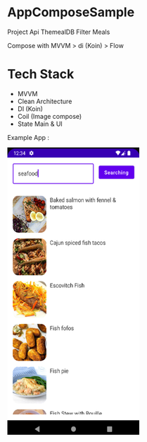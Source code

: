 # AppComposeSample
Project Api ThemealDB Filter Meals

Compose with MVVM > di (Koin) > Flow 

# Tech Stack
- MVVM
- Clean Architecture
- DI (Koin)
- Coil (Image compose)
- State Main & UI


Example App : 

<img src="https://github.com/arbaelbarca/AppComposeSample/blob/master/seafood%20meals.png" width="300" height="650">
